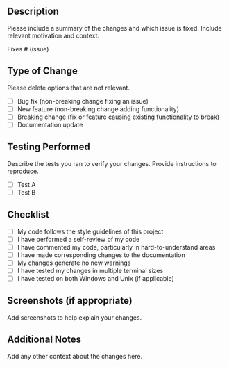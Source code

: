 ## Description
Please include a summary of the changes and which issue is fixed. Include relevant motivation and context.

Fixes # (issue)

## Type of Change
Please delete options that are not relevant.

- [ ] Bug fix (non-breaking change fixing an issue)
- [ ] New feature (non-breaking change adding functionality)
- [ ] Breaking change (fix or feature causing existing functionality to break)
- [ ] Documentation update

## Testing Performed
Describe the tests you ran to verify your changes. Provide instructions to reproduce.

- [ ] Test A
- [ ] Test B

## Checklist
- [ ] My code follows the style guidelines of this project
- [ ] I have performed a self-review of my code
- [ ] I have commented my code, particularly in hard-to-understand areas
- [ ] I have made corresponding changes to the documentation
- [ ] My changes generate no new warnings
- [ ] I have tested my changes in multiple terminal sizes
- [ ] I have tested on both Windows and Unix (if applicable)

## Screenshots (if appropriate)
Add screenshots to help explain your changes.

## Additional Notes
Add any other context about the changes here.